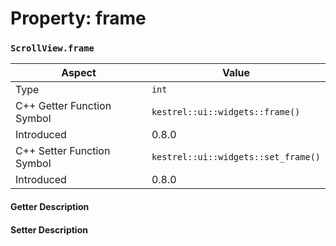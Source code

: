 
# Property: frame
### `ScrollView.frame`

| Aspect | Value |
| --- | --- |
| Type | `int` |
| C++ Getter Function Symbol | `kestrel::ui::widgets::frame()` |
| Introduced | 0.8.0 |
| C++ Setter Function Symbol | `kestrel::ui::widgets::set_frame()` |
| Introduced | 0.8.0 |

#### Getter Description

#### Setter Description

